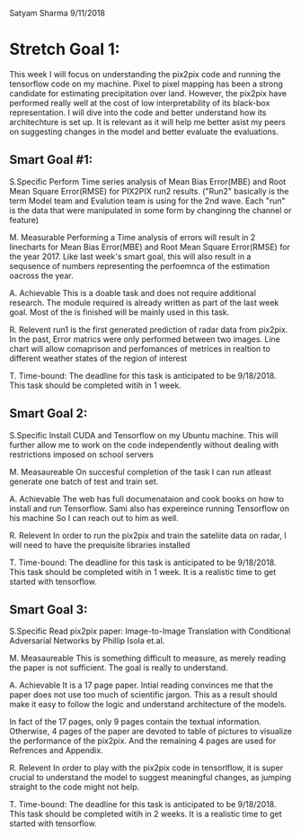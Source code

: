 Satyam Sharma
9/11/2018

# Stretch Goal 1:
This week I will focus on understanding the pix2pix code and running the tensorflow code on my machine. Pixel to pixel mapping has been a strong candidate for estimating precipitation over land. However, the pix2pix have performed really well at the cost of low interpretability of its black-box representation. I will dive into the code and better understand how its architechture is set up. It is relevant as it will help me better asist my peers on suggesting changes in the model and better evaluate the evaluations.

## Smart Goal #1:

S.Specific
Perform Time series analysis of Mean Bias Error(MBE) and Root Mean Square Error(RMSE) for PIX2PIX run2 results. ("Run2" basically is the term Model team and Evalution team is using for the 2nd wave. Each "run" is the data that were manipulated in some form by changinng the channel or feature)

M. Measurable
Performing a Time analysis of errors will result in 2 linecharts for Mean Bias Error(MBE) and Root Mean Square Error(RMSE) for the year 2017. Like last week's smart goal, this will also result in a sequsence of numbers representing the perfoemnca of the estimation oacross the year.

A. Achievable
This is a doable task and does not require additional research. The module required is already written as part of the last week goal. Most of the  is finished will be mainly used in this task.

R. Relevent
run1 is the first generated prediction of radar data from pix2pix. In the past, Error matrics were only performed between two images. Line chart will allow comaprison and perfomances of metrices in realtion to different weather states of the region of interest

T. Time-bound:
The deadline for this task is anticipated to be 9/18/2018. This task should be completed witih in 1 week.




## Smart Goal 2:

S.Specific
Install CUDA and Tensorflow on my Ubuntu machine. This will further allow me to work on the code independently without dealing with restrictions imposed on school servers

M. Measaureable
On succesful completion of the task I can run atleast generate one batch of test and train set.

A. Achievable
The web has full documenataion and cook books on how to install and run Tensorflow. Sami also has expereince running Tensorflow on his machine So I can reach out to him as well.


R. Relevent
In order to run the pix2pix and train the sateliite data on radar, I will need to have the prequisite libraries installed


T. Time-bound:
The deadline for this task is anticipated to be 9/18/2018. This task should be completed witih in 1 week. It is a realistic time to get started with tensorflow.




## Smart Goal 3:
S.Specific
Read pix2pix paper: Image-to-Image Translation with Conditional Adversarial Networks
by Phillip Isola et.al.

M. Measaureable
This is something difficult to measure, as merely reading the paper is not sufficient. The goal is really to understand. 


A. Achievable
It is a 17 page paper. Intial reading convinces me that the paper does not use too much of scientific jargon. 
This as a result should make it easy to follow the logic and understand architecture of the models.

In fact of the 17 pages, only 9 pages contain the textual information. Otherwise, 4 pages of the paper are devoted to table of pictures to visualize the performance of the pix2pix. And the remaining 4 pages are used for Refrences and Appendix.   

R. Relevent
In order to play with the pix2pix code in tensorlflow, it is super crucial to understand the model to suggest meaningful changes,
as jumping straight to the code might not help.  


T. Time-bound:
The deadline for this task is anticipated to be 9/18/2018. This task should be completed witih in 2 weeks. It is a realistic time to get started with tensorflow.